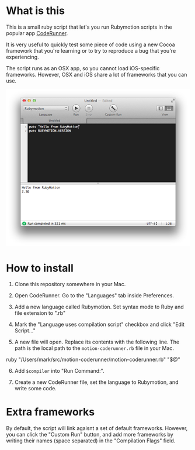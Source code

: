 # What is this

This is a small ruby script that let's you run Rubymotion scripts in the popular app [CodeRunner](http://krillapps.com/coderunner/).

It is very useful to quickly test some piece of code using a new Cocoa framework that you're learning or to try to reproduce a bug that you're experiencing.

The script runs as an OSX app, so you cannot load iOS-specific frameworks. However, OSX and iOS share a lot of frameworks that you can use.

![screenshot](screenshot.png)

# How to install

1. Clone this repository somewhere in your Mac.

2. Open CodeRunner. Go to the  "Languages" tab inside Preferences.

3. Add a new language called Rubymotion. Set syntax mode to Ruby and file extension to ".rb"

4. Mark the "Language uses compilation script" checkbox and click "Edit Script..."

5. A new file will open. Replace its contents with the following line. The path is the local path to the `motion-coderunner.rb` file in your Mac.

  ruby "/Users/mark/src/motion-coderunner/motion-coderunner.rb" "$@"

6. Add `$compiler` into "Run Command:".

7. Create a new CodeRunner file, set the language to Rubymotion, and write some code.

# Extra frameworks

By default, the script will link agaisnt a set of default frameworks. However, you can click the "Custom Run" button, and add more frameworks by writing their names (space separated) in the "Compilation Flags" field.

